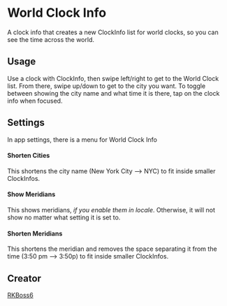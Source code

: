 # World Clock Info
A clock info that creates a new ClockInfo list for world clocks, so you can see the time across the world.

## Usage
Use a clock with ClockInfo, then swipe left/right to get to the World Clock list. From there, swipe up/down to get to the city you want. To toggle between showing the city name and what time it is there, tap on the clock info when focused.

## Settings
In app settings, there is a menu for World Clock Info
#### Shorten Cities
This shortens the city name (New York City --> NYC) to fit inside smaller ClockInfos.
#### Show Meridians
This shows meridians, <i>if you enable them in locale</i>. Otherwise, it will not show no matter what setting it is set to.
#### Shorten Meridians
This shortens the meridian and removes the space separating it from the time (3:50 pm --> 3:50p) to fit inside smaller ClockInfos.
## Creator
[RKBoss6](https://github.com/RKBoss6)
